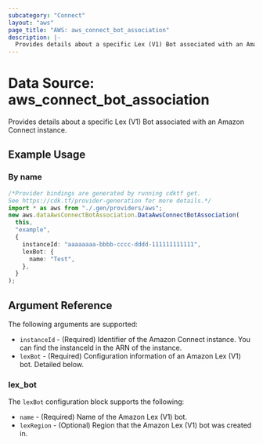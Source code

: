 ```yaml
---
subcategory: "Connect"
layout: "aws"
page_title: "AWS: aws_connect_bot_association"
description: |-
  Provides details about a specific Lex (V1) Bot associated with an Amazon Connect instance
---
```


# Data Source: aws\_connect\_bot\_association

Provides details about a specific Lex (V1) Bot associated with an Amazon Connect instance.

## Example Usage

### By name

```typescript
/*Provider bindings are generated by running cdktf get.
See https://cdk.tf/provider-generation for more details.*/
import * as aws from "./.gen/providers/aws";
new aws.dataAwsConnectBotAssociation.DataAwsConnectBotAssociation(
  this,
  "example",
  {
    instanceId: "aaaaaaaa-bbbb-cccc-dddd-111111111111",
    lexBot: {
      name: "Test",
    },
  }
);

```

## Argument Reference

The following arguments are supported:

* `instanceId` - (Required) Identifier of the Amazon Connect instance. You can find the instanceId in the ARN of the instance.
* `lexBot` - (Required) Configuration information of an Amazon Lex (V1) bot. Detailed below.

### lex\_bot

The `lexBot` configuration block supports the following:

* `name` - (Required) Name of the Amazon Lex (V1) bot.
* `lexRegion` - (Optional) Region that the Amazon Lex (V1) bot was created in.
